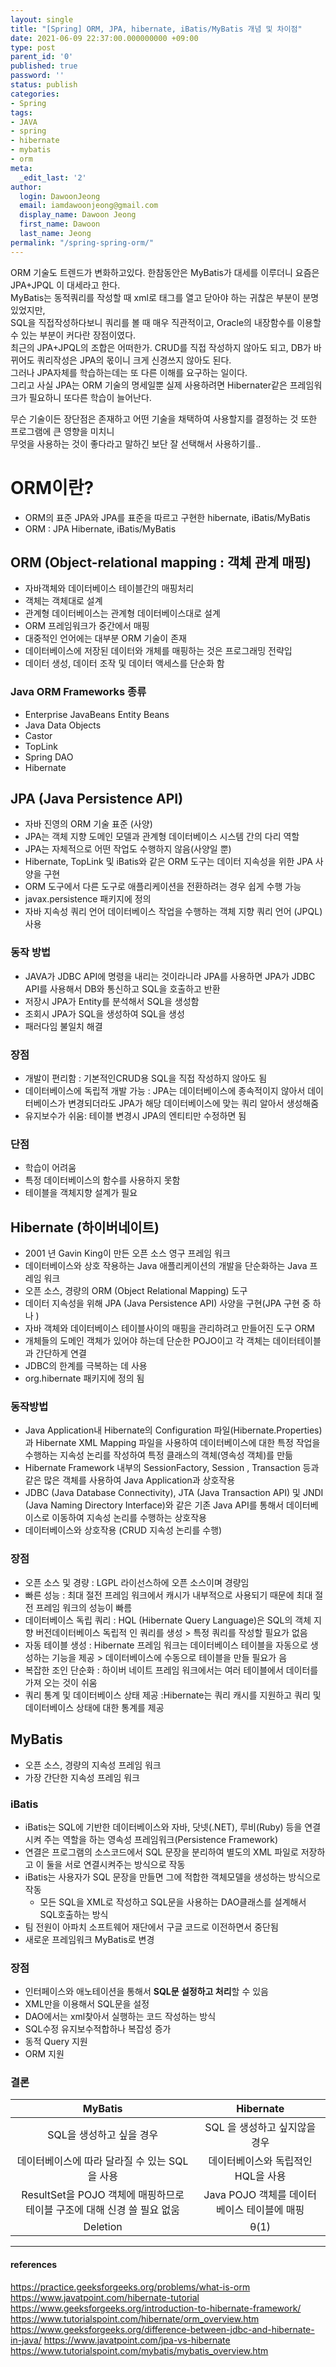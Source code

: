 ```yaml
---
layout: single
title: "[Spring] ORM, JPA, hibernate, iBatis/MyBatis 개념 및 차이점"
date: 2021-06-09 22:37:00.000000000 +09:00
type: post
parent_id: '0'
published: true
password: ''
status: publish
categories:
- Spring
tags:
- JAVA
- spring
- hibernate
- mybatis
- orm
meta:
  _edit_last: '2'
author:
  login: DawoonJeong
  email: iamdawoonjeong@gmail.com
  display_name: Dawoon Jeong
  first_name: Dawoon
  last_name: Jeong
permalink: "/spring-spring-orm/"
---
```

ORM 기술도 트렌드가 변화하고있다. 한참동안은 MyBatis가 대세를 이루더니 요즘은 JPA+JPQL 이 대세라고 한다.  
MyBatis는 동적쿼리를 작성할 때 xml로 태그를 열고 닫아야 하는 귀찮은 부분이 분명 있었지만,   
SQL을 직접작성하다보니 쿼리를 볼 때 매우 직관적이고, Oracle의 내장함수를 이용할 수 있는 부분이 커다란 장점이였다.  
최근의 JPA+JPQL의 조합은 어떠한가. CRUD를 직접 작성하지 않아도 되고, DB가 바뀌어도 쿼리작성은 JPA의 몫이니 크게 신경쓰지 않아도 된다.  
그러나 JPA자체를 학습하는데는 또 다른 이해를 요구하는 일이다.   
그리고 사실 JPA는 ORM 기술의 명세일뿐 실제 사용하려면 Hibernater같은 프레임워크가 필요하니 또다른 학습이 늘어난다.  

무슨 기술이든 장단점은 존재하고 어떤 기술을 채택하여 사용할지를 결정하는 것 또한 프로그램에 큰 영향을 미치니  
무엇을 사용하는 것이 좋다라고 말하긴 보단 잘 선택해서 사용하기를..


# ORM이란?
- ORM의 표준 JPA와 JPA를 표준을 따르고 구현한 hibernate, iBatis/MyBatis
- ORM : JPA Hibernate, iBatis/MyBatis

## ORM (Object-relational mapping : 객체 관계 매핑)
- 자바객체와 데이터베이스 테이블간의 매핑처리
- 객체는 객체대로 설계
- 관계형 데이터베이스는 관계형 데이터베이스대로 설계
- ORM 프레임워크가 중간에서 매핑
- 대중적인 언어에는 대부분 ORM 기술이 존재
- 데이터베이스에 저장된 데이터와 개체를 매핑하는 것은 프로그래밍 전략입
- 데이터 생성, 데이터 조작 및 데이터 액세스를 단순화 함

### Java ORM Frameworks 종류
- Enterprise JavaBeans Entity Beans
- Java Data Objects
- Castor
- TopLink
- Spring DAO
- Hibernate

## JPA (Java Persistence API)
- 자바 진영의 ORM 기술 표준 (사양)
- JPA는 객체 지향 도메인 모델과 관계형 데이터베이스 시스템 간의 다리 역할
- JPA는 자체적으로 어떤 작업도 수행하지 않음(사양일 뿐)
- Hibernate, TopLink 및 iBatis와 같은 ORM 도구는 데이터 지속성을 위한 JPA 사양을 구현
- ORM 도구에서 다른 도구로 애플리케이션을 전환하려는 경우 쉽게 수행 가능
- javax.persistence 패키지에 정의
- 자바 지속성 쿼리 언어 데이터베이스 작업을 수행하는 객체 지향 쿼리 언어 (JPQL) 사용

### 동작 방법
- JAVA가 JDBC API에 명령을 내리는 것이라니라 JPA를 사용하면 JPA가 JDBC API를 사용해서 DB와 통신하고 SQL을 호출하고 반환
- 저장시 JPA가 Entity를 분석해서 SQL을 생성함
- 조회시 JPA가 SQL을 생성하여 SQL을 생성
- 패러다임 불일치 해결

### 장점
- 개발이 편리함 : 기본적인CRUD용 SQL을 직접 작성하지 않아도 됨
- 데이터베이스에 독립적 개발 가능 : JPA는 데이터베이스에 종속적이지 않아서 데이터베이스가 변경되더라도 JPA가 해당 데이터베이스에 맞는 쿼리 알아서 생성해줌
- 유지보수가 쉬움: 테이블 변경시 JPA의 엔티티만 수정하면 됨

### 단점
- 학습이 어려움
- 특정 데이터베이스의 함수를 사용하지 못함
- 테이블을 객체지향 설계가 필요

## Hibernate (하이버네이트)
- 2001 년 Gavin King이 만든 오픈 소스 영구 프레임 워크
- 데이터베이스와 상호 작용하는 Java 애플리케이션의 개발을 단순화하는 Java 프레임 워크
- 오픈 소스, 경량의 ORM (Object Relational Mapping) 도구
- 데이터 지속성을 위해 JPA (Java Persistence API) 사양을 구현(JPA 구현 중 하나 )
- 자바 객체와 데이터베이스 테이블사이의 매핑을 관리하려고 만들어진 도구 ORM
- 개체들의 도메인 객체가 있어야 하는데 단순한 POJO이고 각 객체는 데이터테이블과 간단하게 연결
- JDBC의 한계를 극복하는 데 사용
- org.hibernate 패키지에 정의 됨

### 동작방법
- Java Application내 Hibernate의 Configuration 파일(Hibernate.Properties)과 Hibernate XML Mapping 파일을 사용하여 데이터베이스에 대한 특정 작업을 수행하는 지속성 논리를 작성하여 특정 클래스의 객체(영속성 객체)를 만듦
- Hibernate Framework 내부의 SessionFactory, Session , Transaction 등과 같은 많은 객체를 사용하여 Java Application과 상호작용
- JDBC (Java Database Connectivity), JTA (Java Transaction API) 및 JNDI (Java Naming Directory Interface)와 같은 기존 Java API를 통해서 데이터베이스로 이동하여 지속성 논리를 수행하는 상호작용  
- 데이터베이스와 상호작용 (CRUD 지속성 논리를 수행)

### 장점
- 오픈 소스 및 경량 : LGPL 라이선스하에 오픈 소스이며 경량임
- 빠른 성능 : 최대 절전 프레임 워크에서 캐시가 내부적으로 사용되기 때문에 최대 절전 프레임 워크의 성능이 빠름
- 데이터베이스 독립 쿼리 : HQL (Hibernate Query Language)은 SQL의 객체 지향 버전데이터베이스 독립적 인 쿼리를 생성 > 특정 쿼리를 작성할 필요가 없음
- 자동 테이블 생성 : Hibernate 프레임 워크는 데이터베이스 테이블을 자동으로 생성하는 기능을 제공 > 데이터베이스에 수동으로 테이블을 만들 필요가 음
- 복잡한 조인 단순화 : 하이버 네이트 프레임 워크에서는 여러 테이블에서 데이터를 가져 오는 것이 쉬움
- 쿼리 통계 및 데이터베이스 상태 제공 :Hibernate는 쿼리 캐시를 지원하고 쿼리 및 데이터베이스 상태에 대한 통계를 제공


## MyBatis
- 오픈 소스, 경량의 지속성 프레임 워크
- 가장 간단한 지속성 프레임 워크

### iBatis
- iBatis는 SQL에 기반한 데이터베이스와 자바, 닷넷(.NET), 루비(Ruby) 등을 연결시켜 주는 역할을 하는 영속성 프레임워크(Persistence Framework)
- 연결은 프로그램의 소스코드에서 SQL 문장을 분리하여 별도의 XML 파일로 저장하고 이 둘을 서로 연결시켜주는 방식으로 작동
- iBatis는 사용자가 SQL 문장을 만들면 그에 적합한 객체모델을 생성하는 방식으로 작동
	- 모든 SQL을 XML로 작성하고 SQL문을 사용하는 DAO클래스를 설계해서 SQL호출하는 방식
- 팀 전원이 아파치 소프트웨어 재단에서 구글 코드로 이전하면서 중단됨
- 새로운 프레임워크 MyBatis로 변경

### 장점
- 인터페이스와 애노테이션을 통해서 **SQL문 설정하고 처리**할 수 있음
- XML만을 이용해서 SQL문을 설정 
- DAO에서는 xml찾아서 실행하는 코드 작성하는 방식 
- SQL수정 유지보수적합하나 복잡성 증가
- 동적 Query 지원
- ORM 지원

### 결론  

| MyBatis | Hibernate  |
|:--------:|:--------:|
|   SQL을 생성하고 싶을 경우	| SQL 을 생성하고 싶지않을 경우	|
|	데이터베이스에 따라 달라질 수 있는 SQL을 사용	| 데이터베이스와 독립적인 HQL을 사용	|
|	ResultSet을 POJO 객체에 매핑하므로 테이블 구조에 대해 신경 쓸 필요 없움 	|	Java POJO 객체를 데이터베이스 테이블에 매핑	|
|	Deletion	|	θ(1)	|



----
#### references
<https://practice.geeksforgeeks.org/problems/what-is-orm>
<https://www.javatpoint.com/hibernate-tutorial>
<https://www.geeksforgeeks.org/introduction-to-hibernate-framework/>
<https://www.tutorialspoint.com/hibernate/orm_overview.htm>
<https://www.geeksforgeeks.org/difference-between-jdbc-and-hibernate-in-java/>
<https://www.javatpoint.com/jpa-vs-hibernate>
<https://www.tutorialspoint.com/mybatis/mybatis_overview.htm>
